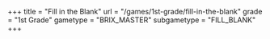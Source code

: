 +++
title = "Fill in the Blank"
url = "/games/1st-grade/fill-in-the-blank"
grade = "1st Grade"
gametype = "BRIX_MASTER"
subgametype = "FILL_BLANK"
+++
